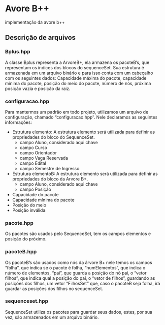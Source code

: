 # Avore B++

implementação da avore b++

## Descrição de arquivos

### Bplus.hpp

A classe Bplus representa a ArvoreB+, ela armazena os pacoteB’s, que representam
os índices dos blocos do sequenceSet. Sua estrutura é armazenada em um arquivo binário
e para isso conta com um cabeçalho com os seguintes dados: Capacidade máxima do
pacote, capacidade mínima do pacote, posição do meio do pacote, número de nós, próxima
posição vazia e posição da raiz.

### configuracao.hpp

Para mantermos um padrão em todo projeto, utilizamos um arquivo de configuração,
chamado “configuracao.hpp”. Nele declaramos as seguintes informações:

- Estrutura elemento: A estrutura elemento será utilizada para definir as propriedades do bloco do SequenceSet.
  - campo Aluno, considerado aqui chave
  - campo Curso
  - campo Orientador
  - campo Vaga Reservada
  - campo Edital
  - campo Semestre de Ingresso
- Estrutura elementoB: A estrutura elemento será utilizada para definir as
  propriedades do bloco da Arvore B+.
  - campo Aluno, considerado aqui chave
  - campo Posição
- Capacidade do pacote
- Capacidade mínima do pacote
- Posição do meio
- Posição inválida

### pacote.hpp

Os pacotes são usados pelo SequenceSet, tem os campos elementos e posição do
próximo.

### pacoteB.hpp

Os pacoteB’s são usados como nós da árvore B+ nele temos os campos “folha”, que
indica se o pacote é folha, “numElementos”, que indica o número de elementos, “pai”, que
guarda a posição do nó pai, o “vetor filhos”, que indica qual a posição do pai, o “vetor de
filhos”, guardando as posições dos filhos, um vetor “FilhosSet” que, caso o pacoteB seja
folha, irá guardar as posições dos filhos no sequenceSet.

### sequenceset.hpp

SequenceSet utiliza os pacotes para guardar seus dados, estes, por sua vez, são
armazenados em um arquivo binário.
